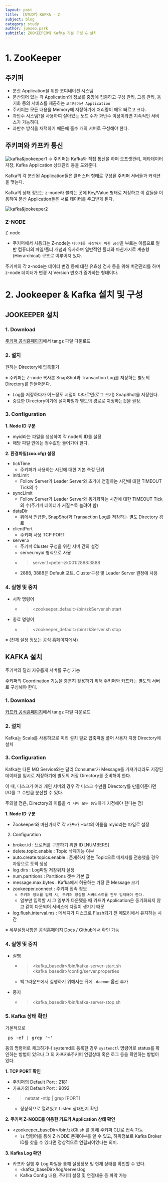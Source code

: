 ```yaml
---
layout: post
title: 【STUDY】KAFKA - 2
subject: blog
category: study
author: junseo.park
subtitle: ZOOKEEPER와 KafKa 기본 구성 & 설치
---
```


# 1. ZooKeeper
## 주키퍼
- 분산 Application을 위한 코디네이션 시스템.
- 분산되어 있는 각 Application의 정보를 중앙에 집중하고 구성 관리, 그룹 관리, 동기화 등의 서비스를 제공하는 `코디네이션 Application`
- 주키퍼는 모든 내용을 Memory에 저장하기에 처리량이 매우 빠르고 크다.
- 과반수 시스템?을 사용하여 살아있는 노드 수가 과반수 이상이라면 지속적인 서비스가 가능하다.
- 과반수 방식을 채택하기 때문에 홀수 개의 서버로 구성해야 한다.

## 주키퍼와 카프카 통신
![kafka&jookeeper1](../images/kafka_2_1.jpg)
→ 주키퍼는 Kafka와 직접 통신을 하며 오프셋관리, 메타데이터 저장, Kafka Application 상태관리 등을 도와준다.

Kafka의 각 분산된 Application들은 클러스터 형태로 구성된 주키퍼 서버들과 커넥션을 맺는다.

Kafka의 상태 정보는 z-node라 불리는 곳에 Key/Value 형태로 저장하고 이 값들을 이용하여 분산 Application들은 서로 데이터를 주고받게 된다.

![kafka&jookeeper2](../images/kafka_2_2.jpg)

### Z-NODE
Z-node
- 주키퍼에서 사용되는 Z-node는 `데이터를 저장하기 위한 공간`을 부르는 이름으로 일반 컴퓨터의 파일/폴더 개념과 유사하며 일반적인 폴더와 마찬가지로 계층형(Hierarchical) 구조로 이루어져 있다.

주키퍼의 각 z-node는 데이터 변경 등에 대한 유효성 검사 등을 위해 버전관리를 하며 z-node 데이터가 변경 시 Version 번호가 증가하는 형태이다.


# 2. Jookeeper & Kafka 설치 및 구성
## JOOKEEPER 설치
### 1. Download
[주키퍼 공식홈페이지](https:/zookeeper.apache.org)에서 tar.gz 파일 다운로드

### 2. 설치
원하는 Directory에 압축풀기

※ 주키퍼는 Z-node 복사본 SnapShot과 Transaction Log를 저장하는 별도의 Directory를 만들어둔다. 
- Log를 저장하다가 어느정도 시점이 다다르면(로그 크기) SnapShot을 저장한다.
- 중요한 Directory이기에 설치파일과 별도의 경로로 지정하는것을 권장.

### 3. Configuration
**1. Node ID 구분**
- myid라는 파일을 생성하여 각 node의 ID를 설정
- 해당 파일 안에는 정수값만 들어가야 한다.

**2. 환경파일(zoo.cfg) 설정**
- tickTime
    - 주키퍼가 사용하는 시간에 대한 기본 측정 단위
- initLimit
    - Follow Server가 Leader Server와 초기에 연결하는 시간에 대한 TIMEOUT Tick의 수
- syncLimit
    - Follow Server가 Leader Server와 동기화하는 시간에 대한 TIMEOUT Tick의 수(주키퍼 데이터가 커질수록 늘려야 함)
- dataDir
    - 위에서 언급한, SnapShot과 Transaction Log를 저장하는 별도 Directory 경로 
- clientPort
    - 주키퍼 사용 TCP PORT
- server.x
    - 주키퍼 Cluster 구성을 위한 서버 간의 설정
    - server.myid 형식으로 사용
    - > server.1=peter-zk001:2888:3888
    - 2888, 3888은 Default 포트. Cluster구성 및 Leader Server 결정에 사용 

### 4. 실행 및 중지
- 시작 명령어
    - > <zookeeper_default>/bin/zkServer.sh start
- 종료 명령어
    - > <zookeeper_default>/bin/zkServer.sh stop

※ (전체 설정 정보는 공식 홈페이지에서)


## KAFKA 설치
주키퍼와 달리 자유롭게 서버를 구성 가능

주키퍼의 Coordination 기능을 충분히 활용하기 위해 주키퍼와 카프카는 별도의 서버로 구성해야 한다.

### 1. Download
[카프카 공식홈페이지](https:/kafka.apache.org/downloads)에서 tar.gz 파일 다운로드

### 2. 설치
Kafka는 Scala를 사용하므로 미리 설치 필요
압축파일 풀어 사용자 지정 Directory에 설치

### 3. Configuration
Kafka는 다른 MQ Service와는 달리 Consumer가 Message를 가져가더라도 저장된 데이터를 임시로 저장하기에 별도의 저장 Directory를 준비해야 한다. 

이 때, 디스크가 여러 개인 서버의 경우 각 디스크 수만큼 Directory를 만들어준다면 I/O를 그 수만큼 분산할 수 있다.

주의할 점은, Directory의 이름을 `각 서버 모두 동일`하게 지정해야 한다는 점!

**1. Node ID 구분**
- Zookeeper와 마찬가지로 각 카프카 Host의 이름을 myid라는 파일로 설정

2. Configuration
- broker.id : 브로커를 구분하기 위한 ID [NUMBERS]
- delete.topic.enable : Topic 삭제가능 여부
- auto.create.topics.enable : 존재하지 않는 Topic으로 메세지를 전송했을 경우 자동으로 토픽 생성
- log.dirs : Log파일 저장위치 설정
- num.partitions : Partitions 갯수 기본 값
- message.max.bytes : Kafka에서 허용하는 가장 큰 Message 크기
- zookeeper.connect : 주키퍼 접속 정보
    - `주키퍼 정보를 입력 시, 주키퍼 앙상블 서버리스트를 전부 입력해야 한다.`
    - 일부만 입력할 시 그 일부가 다운됐을 때 카프카 Application은 동기화되지 않고 같이 다운되어 서비스에 차질이 생기기 때문
- log.flush.interval.ms : 메세지가 디스크로 Flush되기 전 메모리에서 유지하는 시간

※ 세부설정사항은 공식홈페이지 Docs / Github에서 확인 가능

### 4. 실행 및 중지
- 실행
    - > <kafka_basedir>/bin/kafka-server-start.sh <kafka_basedir>/config/server.properties
    - 백그라운드에서 실행하기 위해서는 뒤에 `-daemon` 옵션 추가

- 중지
    - > <kafka_basedir>/bin/kafka-server-stop.sh

### 5. Kafka 상태 확인
기본적으로 <pre>
ps -ef | grep '~'
</pre> 등의 명령어로 체크하거나 systemd로 등록한 경우 `systemctl` 명령어로 status를 확인하는 방법이 있으나 그 외 카프카&주키퍼 연결상태 혹은 로그 등을 확인하는 방법이 있다.

**1. TCP PORT 확인**
- 주키퍼의 Default Port : 2181
- 카프카의 Default Port : 9092
- > netstat -ntlp | grep [PORT]
    - 정상적으로 열려있고 Listen 상태인지 확인

**2. 주키퍼 Z-NODE를 이용한 카프카 Application 상태 확인**
- <zookeeper_baseDir>/bin/zkCli.sh 를 통해 주키퍼 CLI로 접속 가능
    - `ls` 명령어를 통해 Z-NODE 존재여부를 알 수 있고, 하위정보르 Kafka Broker ID를 찾을 수 있다면 정상적으로 연결되어있다는 의미.

**3. Kafka Log 확인**
- 카프카 실행 후 Log 파일을 통해 설정정보 및 현재 상태를 확인할 수 있다.
    - <kafka_baseDir>/log/server.log
    - Kafka Config 내용, 주키퍼 설정 및 연결내용 등 파악 가능